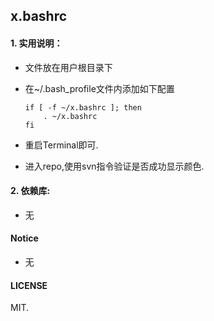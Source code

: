 ## x.bashrc


#### 1. 实用说明：

- 文件放在用户根目录下
- 在~/.bash_profile文件内添加如下配置

	```
	if [ -f ~/x.bashrc ]; then
    	. ~/x.bashrc
	fi
	```
	
- 重启Terminal即可.
- 进入repo,使用svn指令验证是否成功显示颜色.

#### 2. 依赖库:

- 无


#### Notice

- 无

#### LICENSE
MIT.

